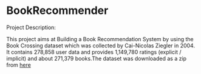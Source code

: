 # BookRecommender

Project Description:

This project aims at Building a Book Recommendation System by using the Book Crossing dataset which was collected by Cai-Nicolas Ziegler in 2004. It contains 278,858 user data and provides 1,149,780 ratings (explicit / implicit) and about 271,379 books.The dataset was downloaded as a zip from [here](http://www2.informatik.uni-freiburg.de/~cziegler/BX/)


